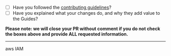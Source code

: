 - [ ] Have you followed the [contributing guidelines](https://github.com/github/opensource.guide/blob/HEAD/CONTRIBUTING.md)?
- [ ] Have you explained what your changes do, and why they add value to the Guides?

**Please note: we will close your PR without comment if you do not check the boxes above and provide ALL requested information.**

-----
aws IAM
